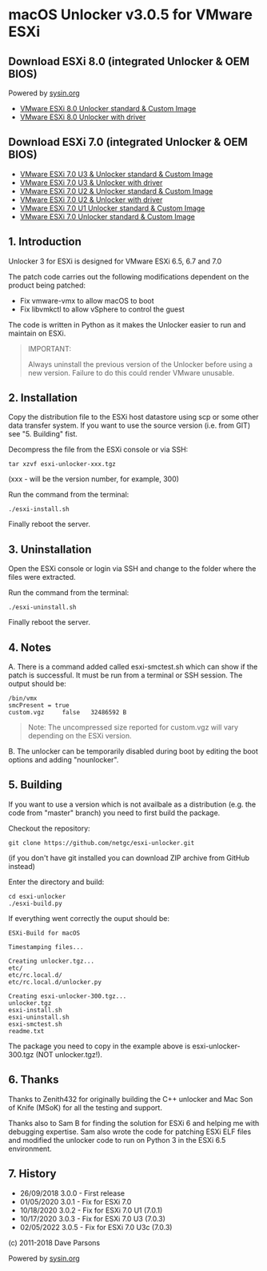 # macOS Unlocker v3.0.5 for VMware ESXi

## Download ESXi 8.0 (integrated Unlocker & OEM BIOS)

Powered by [sysin.org](https://sysin.org/)

- [VMware ESXi 8.0 Unlocker standard & Custom Image](https://sysin.org/blog/vmware-esxi-8-oem/)
- [VMware ESXi 8.0 Unlocker with driver](https://sysin.org/blog/vmware-esxi-8-sysin/)

## Download ESXi 7.0 (integrated Unlocker & OEM BIOS)

- [VMware ESXi 7.0 U3 & Unlocker standard & Custom Image](https://sysin.org/blog/vmware-esxi-7-u3-oem/)
- [VMware ESXi 7.0 U3 & Unlocker with driver](https://sysin.org/blog/vmware-esxi-7-u3-nuc-usb-nvme/)
- [VMware ESXi 7.0 U2 & Unlocker standard & Custom Image](https://sysin.org/blog/vmware-esxi-7-u2-oem/)
- [VMware ESXi 7.0 U2 & Unlocker with driver](https://sysin.org/blog/vmware-esxi-7-u2-nuc-usb-nvme/)
- [VMware ESXi 7.0 U1 Unlocker standard & Custom Image](https://sysin.org/blog/vmware-esxi-7-u1-oem/)
- [VMware ESXi 7.0 Unlocker standard & Custom Image](https://sysin.org/blog/vmware-esxi-7-ome/)

## 1. Introduction

Unlocker 3 for ESXi is designed for VMware ESXi 6.5, 6.7 and 7.0

The patch code carries out the following modifications dependent on the product being patched:

- Fix vmware-vmx to allow macOS to boot
- Fix libvmkctl to allow vSphere to control the guest

The code is written in Python as it makes the Unlocker easier to run and maintain on ESXi.

> IMPORTANT:
>
> Always uninstall the previous version of the Unlocker before using a new version. Failure to do this could render VMware unusable.

## 2. Installation

Copy the distribution file to the ESXi host datastore using scp or some other data transfer system. If you want to use the source version (i.e. from GIT) see "5. Building" fist.

Decompress the file from the ESXi console or via SSH:

    tar xzvf esxi-unlocker-xxx.tgz

(xxx - will be the version number, for example, 300)

Run the command from the terminal:

    ./esxi-install.sh

Finally reboot the server.

## 3. Uninstallation

Open the ESXi console or login via SSH and change to the folder where the files were extracted.

Run the command from the terminal:

    ./esxi-uninstall.sh

Finally reboot the server.

## 4. Notes

A. There is a command added called esxi-smctest.sh which can show if the patch is successful. It must be run from a terminal or SSH session. The output should be:

    /bin/vmx
    smcPresent = true
    custom.vgz     false   32486592 B

> Note: The uncompressed size reported for custom.vgz will vary depending on the ESXi version.

B. The unlocker can be temporarily disabled during boot by editing the boot options and adding "nounlocker".

## 5. Building

If you want to use a version which is not availbale as a distribution (e.g. the code from "master" branch) you need to first build the package.

Checkout the repository:

    git clone https://github.com/netgc/esxi-unlocker.git

(if you don't have git installed you can download ZIP archive from GitHub instead)

Enter the directory and build:

    cd esxi-unlocker
    ./esxi-build.py

If everything went correctly the ouput should be:

    ESXi-Build for macOS

    Timestamping files...

    Creating unlocker.tgz...
    etc/
    etc/rc.local.d/
    etc/rc.local.d/unlocker.py

    Creating esxi-unlocker-300.tgz...
    unlocker.tgz
    esxi-install.sh
    esxi-uninstall.sh
    esxi-smctest.sh
    readme.txt

The package you need to copy in the example above is esxi-unlocker-300.tgz (NOT unlocker.tgz!).

## 6. Thanks

Thanks to Zenith432 for originally building the C++ unlocker and Mac Son of Knife (MSoK) for all the testing and support.

Thanks also to Sam B for finding the solution for ESXi 6 and helping me with debugging expertise. Sam also wrote the code for patching ESXi ELF files and modified the unlocker code to run on Python 3 in the ESXi 6.5 environment.

## 7. History

- 26/09/2018 3.0.0 - First release
- 01/05/2020 3.0.1 - Fix for ESXi 7.0
- 10/18/2020 3.0.2 - Fix for ESXi 7.0 U1 (7.0.1)
- 10/17/2020 3.0.3 - Fix for ESXi 7.0 U3 (7.0.3)
- 02/05/2022 3.0.5 - Fix for ESXi 7.0 U3c (7.0.3)

(c) 2011-2018 Dave Parsons

Powered by [sysin.org](https://sysin.org/)
